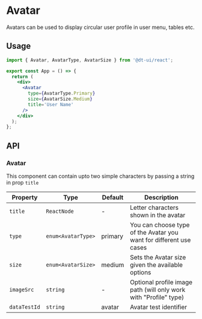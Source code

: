 # Avatar

Avatars can be used to display circular user profile in user menu, tables etc.

## Usage

```jsx
import { Avatar, AvatarType, AvatarSize } from '@dt-ui/react';

export const App = () => {
  return (
    <div>
      <Avatar
        type={AvatarType.Primary}
        size={AvatarSize.Medium}
        title='User Name'
      />
    </div>
  );
};
```

## API

### Avatar

This component can contain upto two simple characters by passing a string in prop `title`

| Property     | Type               | Default | Description                                                        |
| ------------ | ------------------ | ------- | ------------------------------------------------------------------ |
| `title`      | `ReactNode`        | -       | Letter characters shown in the avatar                              |
| `type`       | `enum<AvatarType>` | primary | You can choose type of the Avatar you want for different use cases |
| `size`       | `enum<AvatarSize>` | medium  | Sets the Avatar size given the available options                   |
| `imageSrc`   | `string`           | -       | Optional profile image path (will only work with "Profile" type)   |
| `dataTestId` | `string`           | avatar  | Avatar test identifier                                             |
